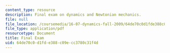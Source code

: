 ```yaml
---
content_type: resource
description: Final exam on dynamics and Newtonian mechanics.
file: null
file_location: /coursemedia/16-07-dynamics-fall-2009/64de70c0d1fde388c09ecc3780c31f4d_MIT16_07F09_final05.pdf
file_type: application/pdf
resourcetype: Document
title: Final Exam
uid: 64de70c0-d1fd-e388-c09e-cc3780c31f4d
---
```

